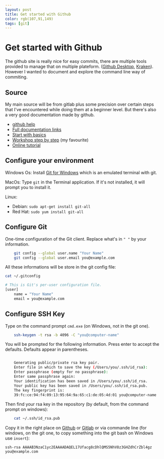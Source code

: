 ```yaml
---
layout: post
title: Get started with Github
color: rgb(107,91,149)
tags: [git]
---
```


# Get started with Github

The github site is really nice for easy commits, there are multiple tools provided to manage that on multiple plateform. ([Github Desktop](https://desktop.github.com/), [Kraken](https://support.gitkraken.com/how-to-install)).
However I wanted to document and explore the command line way of commiting.

## Source

My main source will be from gitlab plus some precision over certain steps that I've encountered while doing them at a beginner level. But there's also a very good documentation made by github.

- [github help](https://help.github.com/)
- [Full documentation links](https://docs.gitlab.com/ce/README.html)
- [Start with basics](https://docs.gitlab.com/ce/gitlab-basics/README.html)
- [Workshop step by step](https://docs.gitlab.com/ce/university/training/user_training.html#committing) (my favourite)
- [Online tutorial](https://github.com/settings/keys)

## Configure your environment

Windows Os: Install [Git for Windows](https://git-for-windows.github.io) which is an emulated terminal with git.

MacOs: Type `git` in the Terminal application. If it's not installed, it will prompt you to install it.

Linux:
  - Debian: `sudo apt-get install git-all`
  - Red Hat: `sudo yum install git-all`

## Configure Git

One-time configuration of the Git client. Replace what's in `" "` by your information.

```bash
	git config --global user.name "Your Name"
	git config --global user.email you@example.com
```

All these informations will be store in the git config file:

```bash
cat ~/.gitconfig

# This is Git's per-user configuration file.
[user]
	name = "Your Name"
	email = you@example.com

```
## Configure SSH Key

Type on the command prompt `cmd.exe` (on Windows, not in the git one). 

```bash
	ssh-keygen -t rsa -b 4096 -C "you@computer-name"
```

You will be prompted for the following information. Press enter to accept the defaults. Defaults appear in parentheses.

```bash

    Generating public/private rsa key pair.
    Enter file in which to save the key (/Users/you/.ssh/id_rsa):
    Enter passphrase (empty for no passphrase):
    Enter same passphrase again:
    Your identification has been saved in /Users/you/.ssh/id_rsa.
    Your public key has been saved in /Users/you/.ssh/id_rsa.pub.
    The key fingerprint is:
    39:fc:ce:94:f4:09:13:95:64:9a:65:c1:de:05:4d:01 you@computer-name
```    

Then find your rsa key in the repository (by default, from the command prompt on windows):

```bash
    cat ~/.ssh/id_rsa.pub
```

Copy it in the right place on [Github]((https://github.com/settings/keys)) or [Gitlab]((https://gitlab.com/profile/keys)) or via commande line (for windows, on the git one, to copy something into the git bash on Windows use `insert`):

	ssh-rsa AAAAB3NzaC1yc2EAAAADAQEL17Ufacg8cDhlQMS5NhV8z3GHZdhCrZbl4gz you@example.com
